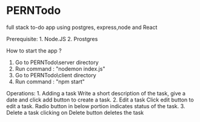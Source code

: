 # PERNTodo
full stack to-do app using postgres, express,node and React

Prerequisite:
    1. Node.JS
    2. Prostgres

How to start the app ?
 1. Go to PERNTodo\server directory
 2. Run command : "nodemon index.js"
 3. Go to PERNTodo\client directory
 4. Run command : "npm start"


Operations:
    1. Adding a task
        Write a short description of the task, give a date and click add button to create a task.
    2. Edit a task
        Click edit button to edit a task. Radio button in below portion indicates status of the task.
    3. Delete a task
        clicking on Delete button deletes the task
